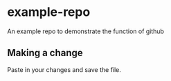 # example-repo
An example repo to demonstrate the function of github


## Making a change
Paste in your changes and save the file.